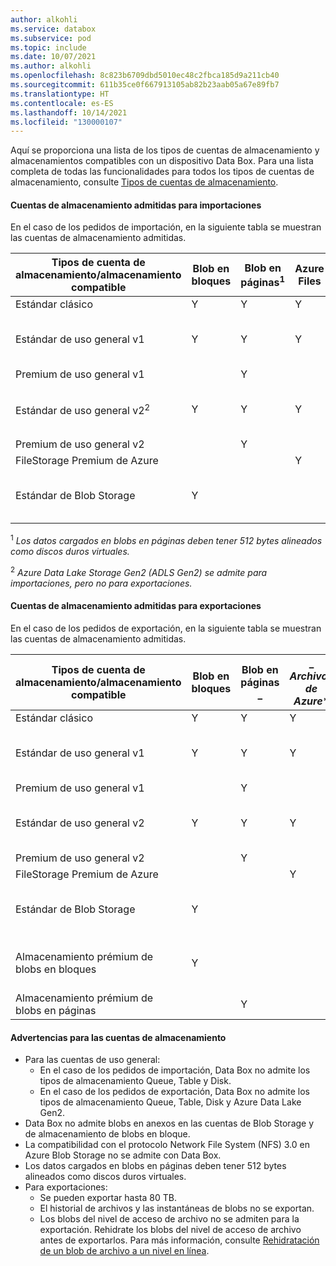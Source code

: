 ```yaml
---
author: alkohli
ms.service: databox
ms.subservice: pod
ms.topic: include
ms.date: 10/07/2021
ms.author: alkohli
ms.openlocfilehash: 8c823b6709dbd5010ec48c2fbca185d9a211cb40
ms.sourcegitcommit: 611b35ce0f667913105ab82b23aab05a67e89fb7
ms.translationtype: HT
ms.contentlocale: es-ES
ms.lasthandoff: 10/14/2021
ms.locfileid: "130000107"
---
```

Aquí se proporciona una lista de los tipos de cuentas de almacenamiento y almacenamientos compatibles con un dispositivo Data Box. Para una lista completa de todas las funcionalidades para todos los tipos de cuentas de almacenamiento, consulte [Tipos de cuentas de almacenamiento](../articles/storage/common/storage-account-overview.md#types-of-storage-accounts).

#### <a name="supported-storage-accounts-for-imports"></a>Cuentas de almacenamiento admitidas para importaciones

En el caso de los pedidos de importación, en la siguiente tabla se muestran las cuentas de almacenamiento admitidas.

| **Tipos de cuenta de almacenamiento/almacenamiento compatible** | **Blob en bloques** |**Blob en páginas**<sup>1</sup> |**Azure Files** |**Niveles de acceso admitidos**|
| --- | --- | -- | -- | -- |
| Estándar clásico | Y | Y | Y |
| Estándar de uso general v1  | Y | Y | Y | Acceso frecuente y esporádico |
| Premium de uso general v1  |  | Y| | |
| Estándar de uso general v2<sup>2</sup>  | Y | Y | Y | Acceso frecuente y esporádico|
| Premium de uso general v2  |  |Y | |  |
| FileStorage Premium de Azure |  |  | Y |  |  
| Estándar de Blob Storage | Y | | | Acceso frecuente y esporádico |


<sup>1</sup> *Los datos cargados en blobs en páginas deben tener 512 bytes alineados como discos duros virtuales.*

<sup>2</sup> *Azure Data Lake Storage Gen2 (ADLS Gen2) se admite para importaciones, pero no para exportaciones.*


#### <a name="supported-storage-accounts-for-exports"></a>Cuentas de almacenamiento admitidas para exportaciones

En el caso de los pedidos de exportación, en la siguiente tabla se muestran las cuentas de almacenamiento admitidas.

| **Tipos de cuenta de almacenamiento/almacenamiento compatible** | **Blob en bloques** |**Blob en páginas** _ |_ *Archivos de Azure** |**Niveles de acceso admitidos**|
| --- | --- | -- | -- | -- |
| Estándar clásico | Y | Y | Y | |
| Estándar de uso general v1  | Y | Y | Y | Acceso frecuente y esporádico |
| Premium de uso general v1  |  | Y| | |
| Estándar de uso general v2  | Y | Y | Y | Acceso frecuente y esporádico |
| Premium de uso general v2  |  |Y | | |
| FileStorage Premium de Azure |  |  | Y |  |
| Estándar de Blob Storage |Y | | | Acceso frecuente y esporádico |
| Almacenamiento prémium de blobs en bloques |Y | | | Acceso frecuente y esporádico |
| Almacenamiento prémium de blobs en páginas | |Y | | |

#### <a name="caveats-for-storage-accounts"></a>Advertencias para las cuentas de almacenamiento

- Para las cuentas de uso general:
  - En el caso de los pedidos de importación, Data Box no admite los tipos de almacenamiento Queue, Table y Disk.
  - En el caso de los pedidos de exportación, Data Box no admite los tipos de almacenamiento Queue, Table, Disk y Azure Data Lake Gen2.
- Data Box no admite blobs en anexos en las cuentas de Blob Storage y de almacenamiento de blobs en bloque.
- La compatibilidad con el protocolo Network File System (NFS) 3.0 en Azure Blob Storage no se admite con Data Box.
- Los datos cargados en blobs en páginas deben tener 512 bytes alineados como discos duros virtuales.
- Para exportaciones:
  - Se pueden exportar hasta 80 TB.
  - El historial de archivos y las instantáneas de blobs no se exportan.
  - Los blobs del nivel de acceso de archivo no se admiten para la exportación. Rehidrate los blobs del nivel de acceso de archivo antes de exportarlos. Para más información, consulte [Rehidratación de un blob de archivo a un nivel en línea](../articles/storage/blobs/archive-rehydrate-overview.md).